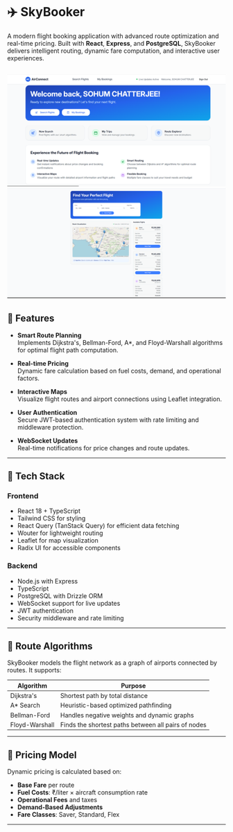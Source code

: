 # ✈️ SkyBooker

A modern flight booking application with advanced route optimization and real-time pricing. Built with **React**, **Express**, and **PostgreSQL**, SkyBooker delivers intelligent routing, dynamic fare computation, and interactive user experiences.

![SkyBooker – Interactive Flight Booking Interface](./img/one.png)
![SkyBooker – Interactive Flight Booking Interface](./img/two.png)
---

## 🚀 Features

- **Smart Route Planning**  
  Implements Dijkstra's, Bellman-Ford, A*, and Floyd-Warshall algorithms for optimal flight path computation.

- **Real-time Pricing**  
  Dynamic fare calculation based on fuel costs, demand, and operational factors.

- **Interactive Maps**  
  Visualize flight routes and airport connections using Leaflet integration.

- **User Authentication**  
  Secure JWT-based authentication system with rate limiting and middleware protection.

- **WebSocket Updates**  
  Real-time notifications for price changes and route updates.

---

## 🧰 Tech Stack

### Frontend

- React 18 + TypeScript
- Tailwind CSS for styling
- React Query (TanStack Query) for efficient data fetching
- Wouter for lightweight routing
- Leaflet for map visualization
- Radix UI for accessible components

### Backend

- Node.js with Express
- TypeScript
- PostgreSQL with Drizzle ORM
- WebSocket support for live updates
- JWT authentication
- Security middleware and rate limiting

---

## 🧭 Route Algorithms

SkyBooker models the flight network as a graph of airports connected by routes. It supports:

| Algorithm         | Purpose                                      |
|------------------|----------------------------------------------|
| Dijkstra's        | Shortest path by total distance              |
| A* Search         | Heuristic-based optimized pathfinding        |
| Bellman-Ford      | Handles negative weights and dynamic graphs  |
| Floyd-Warshall    | Finds the shortest paths between all pairs of nodes |

---

## 💸 Pricing Model

Dynamic pricing is calculated based on:

- **Base Fare** per route
- **Fuel Costs**: ₹/liter × aircraft consumption rate
- **Operational Fees** and taxes
- **Demand-Based Adjustments**
- **Fare Classes**: Saver, Standard, Flex
---